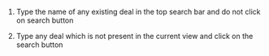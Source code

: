 1. Type the name of any existing deal in the top search bar and do not click on search button

2. Type any deal which is not present in the current view and click on the search button